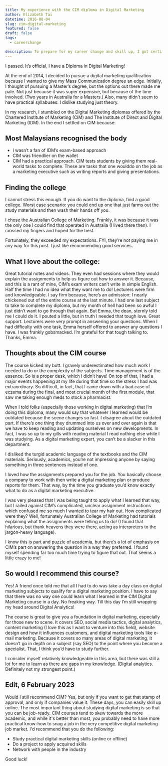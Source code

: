 ```yaml
---
title: My experience with the CIM diploma in Digital Marketing
author: Elizabeth Tai
datetime: 2016-08-04
slug: cim-digital-marketing
featured: false
draft: false
tags:
  - careerchange

description: To prepare for my career change and skill up, I got certified as a digital marketer while working full-time.
---
```


I passed. It’s official, I have a Diploma in Digital Marketing!

At the end of 2014, I decided to pursue a digital marketing qualification because I wanted to give my Mass Communication degree an edge. Initially, I thought of pursuing a Master’s degree, but the options out there made me pale. Not just because it was super expensive, but because of the time involved. (Two years in Australia for a Masters.) Also, many didn’t seem to have practical syllabuses. I dislike studying just theory.

In my research, I stumbled on the Digital Marketing diplomas offered by the Chartered Institute of Marketing (CIM) and The Institute of Direct and Digital Marketing (IDM). In the end I settled on CIM because:

## Most Malaysians recognised the body

- I wasn’t a fan of IDM’s exam-based approach
- CIM was friendlier on the wallet
- CIM had a practical approach. CIM tests students by giving them real-world tasks to complete. These are tasks that one woulddo on the job as a marketing executive such as writing reports and giving presentations.

## Finding the college

I cannot stress this enough. If you do want to the diploma, find a good college. Worst case scenario: you could end up one that just farms out the study materials and then wash their hands off you.

I chose the Australian College of Marketing. Frankly, it was because it was the only one I could find that operated in Australia (I lived there then). I crossed my fingers and hoped for the best.

Fortunately, they exceeded my expectations. FYI, they’re not paying me in any way for this post. I just like recommending good services.

## What I love about the college:

Great tutorial notes and videos. They even had sessions where they would explain the assignments to help us figure out how to answer it. Because, and this is a rant of mine, CIM’s exam writers can’t write in simple English. Half the time I had no idea what they want me to do!
Lecturers were firm and knowledgeable. I say firm because, here’s an admission: I nearly chickened out of the entire course at the last minute. I had one last subject to take to complete my diploma, but my month of hell had been so awful I just didn’t want to go through that again. But Emma, the dean, sternly told me I could do it. I pouted a little, but in truth I needed that tough love.
Great support. Lecturers were very prompt in answering your questions. When I had difficulty with one task, Emma herself offered to answer any questions I have. I was frankly gobsmacked.
I’m grateful for that tough talking to. Thanks, Emma.

## Thoughts about the CIM course

The course kicked my butt. I gravely underestimated how much work I needed to do or the complexity of the subjects. Time management is of the essence. So is a proper desk, which I didn’t have! On top of that, I had a major events happening at my life during that time so the stress I had was extraordinary. So difficult, in fact, that I came down with a bad case of eczema during the final, and most crucial month of the first module, that saw me taking enough meds to stock a pharmacist.

When I told folks (especially those working in digital marketing) that I’m doing this diploma, many would say that whatever I learned would be outdated because the scene changes so fast. I disagree about the outdated part. If there’s one thing they drummed into us over and over again is that we have to keep reading and updating ourselves on new developments. In fact, I was so up to my gills with reading material I read nothing else while I was studying. As a digital marketing expert, you can’t be a slacker in this department.

I disliked the turgid academic language of the textbooks and the CIM materials. Seriously, academics, you’re not impressing anyone by saying something in three sentences instead of one.

I loved how the assignments prepared you for the job. You basically choose a company to work with then write a digital marketing plan or produce reports for them. That way, by the time you graduate you’d know exactly what to do as a digital marketing executive.

I was very pleased that I was being taught to apply what I learned that way, but I railed against CIM’s complicated, unclear assignment instructions which confused me so much I wanted to tear my hair out. How complicated were they? Well, fortunately Australian College of Marketing had tutorials explaining what the assignments were telling us to do! (I found that hilarious, but thank heavens they were there, acting as interpreters to the jargon-heavy language).

I know this is part and puzzle of academia, but there’s a lot of emphasis on CIM’s part on answering the question in a way they preferred. I found myself spending far too much time trying to figure that out. That seems a little crazy to me!

## So would I recommend this course?

Yes! A friend once told me that all I had to do was take a day class on digital marketing subjects to qualify for a digital marketing position. I have to say that there was no way one could learn what I learned in the CIM Digital Marketing course in a day. No freaking way. Till this day I’m still wrapping my head around Digital Analytics!

The course is great to give you a foundation in digital marketing, especially for those new to scene. It covers SEO, social media tactics, digital analytics, content marketing (I love this as I want to venture into this field), website design and how it influences customers, and digital marketing tools like e-mail marketing. Because it covers so many areas of digital marketing, it doesn’t go in depth on a subject (say SEO) to the point where you become a specialist. That, I think you’d have to study further.

I consider myself relatively knowledgeable in this area, but there was still a lot for me to learn as there are gaps in my knowledge. (Digital analytics. Definitely not my strongest point.)

## Edit, 6 February 2023

Would I still recommend CIM? Yes, but only if you want to get that stamp of approval, and only if companies value it. These days, you can easily skill up online. The most important thing about studying digital marketing is so that you can be job-ready. CIM courses tend to skew towards the more academic, and while it's better than most, you probably need to have more practical know-how to snag a job in the very competitive digital marketing job market. I'd recommend that you do the following:

- Study practical digital marketing skills (online or offline)
- Do a project to apply acquired skills
- Network with people in the industry

Good luck!
